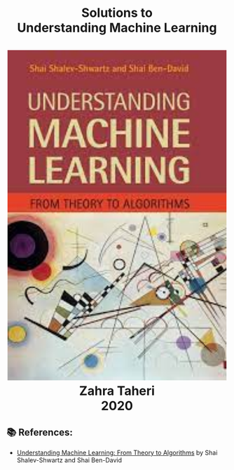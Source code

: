 
<div align="center">
  <center><h1>Solutions to  <br/>
    Understanding Machine Learning <br/>
    <br/>
   <img  src=https://github.com/zahta/Exercises-Understanding-Machine-Learning/blob/main/Images/images.jpeg width="500"/>
     <br/>
    Zahra Taheri <br/>
    2020 <br/>
    </h1></center>
</div>

## :books: References:

- [Understanding Machine Learning: From Theory to Algorithms](https://www.cambridge.org/core/books/understanding-machine-learning/3059695661405D25673058E43C8BE2A6) by Shai Shalev-Shwartz and Shai Ben-David

